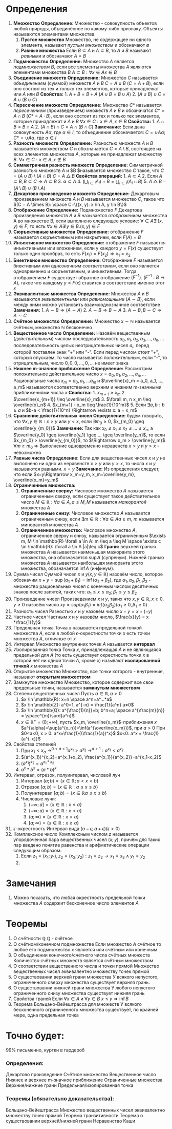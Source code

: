 # Определения
1. **Множество**
	**Определение**: Множество - совокупность объектов любой природы, объединённое по какому-либо признаку. Объекты называются элементами множества.
	1. **Пустое множество**
		Множество, не содержащее ни одного элемента, называют *пустым множеством* и обозначают $\emptyset$
	2. **Равные множества**
		Если $B \subset A$ и $A \subset B$, то $A$ и $B$ называют *равными* и обозначают $A = B$
2. **Подмножество**
	**Определение:** Множество $A$ является *подмножеством* $B$, если все элементы множества $A$ являются элементами множества $B$
	$A \subset B: \forall x \in A  x \in B$
3. **Оъединение множеств**
	**Определение:** Множество $C$ называется *объединением* (суммой) множеств $A$ и $B$ $C = A \cup B$ ($C = A + B$), если оно состоит из тех и только тех элементов, которые принадлежат или $A$ или $B$
	**Свойства:**
		1. $A + B = B + A$ ($A \cup B = B \cup A$)
		2. $(A \cup B) \cup C = A \cup (B \cup C)$
4. **Пересечение множеств**
	**Определение:** Множество $C$* называется *пересечением* (произведением) множеств $A$ и $B$ и обозначатся $C* = A \cap B$ $(C* = A \cdot B)$, если оно состоит из тех и только тех элементов, которые принадлежат и $A$ и $B$
	$\forall x \in C: x \in A, x \in B$
	**Свойства:** 
		1. $A \cap B = B \cap A$
		2. $(A \cap B) \cap C = A \cap (B \cap C)$
	**Замечание:** Если дана совокупность $A\alpha$, где $\alpha \in I$, то объединение обозначается: $C = \cup A\alpha$; $C* = \cup A\alpha$, где $\alpha \in I$
5. **Разность множеств**
	**Определение:** Разностью множеств $A$ и $B$ называется множеством $C$ и обозначается $C = A \setminus B$, состоящее из всех элементов множества $A$, которые не принадлежат множеству $B$.
	 $\forall x \in C: x \in A , x \notin B$
6. **Симметричная разность множеств**
	**Определение:** Симметричной разностью множеств $A$ и $B $называется множество $C$ такое, что $C = (A \cup B) \setminus (A \cap B)$
	$C = A \bigtriangleup B$
	**Свойства операций:**
		1. $A \subset A$
		2. Если $A \subset B, B \subset C \Rightarrow A \subset B$
		3. $\emptyset \subset A$
		4. $\left( \bigcup_{i \in I} A_i \right) \cap B = \bigcup_{i \in I} (A_i \cap B)$
		5. $A \bigtriangleup B - (A \setminus B) \cup (B \setminus A)$
7. **Декартово произведение множеств**
	**Определение:** Декартовым произведением множеств $A$ и $B$  называется множество $C$, такое что $(C = A \times B): \space C=\{(x, y): x \in A, y \in B\}$
8. **Отображение**
	**Определение:** Подмножество $F$ Декартова произведения множеств $A$ и $B$ называется *отображением* множества A во множестве B, если выполнено следующее условие: $\forall \in A \exists! (x, y) \in F$, то есть $\forall x \in A \exists! y \in B. (x,y) \in F$
9. **Сюръективные множества**
	**Определение:** отображение $F$ называется сюръективным или накрытием, если $F(A)=B$
10. **Инъективное множество**
	**Определение:** отображение $F$ называется инъективными или вложением, если у каждого $y = F(x)$ существует только один прообраз, то есть $F(x_1)=F(x_2) \Rightarrow x_1=x_2$
11. **Биективное множество**
	**Определение:** Отображение $F$ называется биективным или *однозначным соответствием*, если оно является одновременно и сюръективным, и инъективным. Тогда отображением $F$ существует обратное отображение $(F^{-1})$. $(F^{-1}: B \rightarrow A)$, такое что каждому $y = F(x)$ ставится в соответствие именно этот $x$
12. **Эквивалентные множества**
	**Определение:** Множества $A$ и $B$ называются *эквивалентными* или *равномощными* $(A \sim B)$, если между ними можно установить взаимооднозначное соответствие
	**Замечания:**
		1. $A \sim B \Rightarrow (A \sim A)$
		2. $A \sim B \Rightarrow B \sim A$
		3. $A \sim B, B \sim C \Rightarrow A \sim C$
13. **Счётное множество**
	**Определение:** Множество $x \sim \mathbb {N}$ называется счётным, множество $\mathbb {N}$ бесконечно
14. **Вещественное число**
	**Определение:** Назовём вещественным (*действительным*) числом последовательность $a_0, a_1, a_2, a_3, ..., a_n, ...$ последовательность целых неотрицательных чисел $a_i$, перед которой поставлен знак "+" или "-". 
	Если перед числом стоит "+", который опускаем, то число называется положительным, если "-", то отрицательным, число $0, 0, 0, ..., 0, ...$ не имеет знака
15. **Нижнее m-значное приближение**
	**Определение:** Рассмотрим положительное действительное число $x = a_0, a_1, a_2, ..., a_n, ...$ Рациональные числа $x_m = a_0, a_1, ... a_m$ и $\overline{x}_m = a_0, a_1, ..., a_m$ называются соответственно верхним и нижним m-значными приближениями числа $x$
	**Свойства:** 
		1. $x_{m+1} \geq x_m$
		2. $\overline{x_{m+1}} \leq \overline{x}_m$
		3. $\forall m, n x_m \leq \overline{x}_n$
		4. $x_{m+1} - x_m \leq \frac{1}{10^m}$
		5. Если $\exists a, b: b \geq a$ и $b-a < \frac{1}{10^n} \Rightarrow \exists x: a = x_m$
16. **Сравнение действительных чисел**
	**Определение:** будем говорить, что $\forall x, y \in \mathbb{R}: x > y$ или $y < x$, если $\exists m_0 \geq 0$, $x_{m_0} \geq \overline{y_{m_0}}$
	__Замечание:__ Так как $x_0 \leq x_1 \leq x_2 \leq ... \leq x_n$, а $\overline{y_0} \geq \overline{y_1} \geq ... \geq \overline{y_n}$, то если $x_{m_0} > \overline{y_{m_0}}$, то $\Rightarrow x_m  > \overline{y_m}$  $\forall m \geq m_0$ 
	$\Rightarrow$  Выполнение одновременно неравенств $x > y$ и $y > x$ - невозможно
17. **Равные числа**
	**Определение:** Если для вещественных чисел $x$ и $y$ не выполнено ни одно из неравенств $x>y$ или $y>x$, то числа $x$ и $y$ называются равными. $x=y$
	**Замечание:** Из определения следует, что если $x=y\Rightarrow x_m=y_m, x_m=\overline{y_m}, \overline{x_m}=y_m$ 
18. **Ограниченные множества:**
	1. __Ограниченные сверху:__ Числовое множество $A$ называется ограниченным сверху, если существует такое действительное число $M \in \mathbb{R}: \forall a \in A, a\leq M, M$ называется *мажорантой* множества $A$
	2. **Ограниченные снизу:**  Числовое множество $A$ называется ограниченным снизу, если $\exists m \in \mathbb{R}: \forall a \in A a \geq m$, $m$ называется минорантой множества $A$  
	3. **Ограниченное множество:** Числовое множество $A$, ограниченное сверху и снизу, называется ограниченным $\exists m, M \in \mathbb{R} \forall a \in A: m \leq a \leq M \space  \exists c \in \mathbb{R}: \forall a \in A |a|\leq c$
	**Грани:** верхней гранью множества $A$ называется наименьшая мажоранта этого множества, она обозначается $\sup A$ (супренум). Нижней гранью множества $A$ называется наибольшая миноранта этого множества, обозначается $\inf A$ (инфинум).
19. Сумма чисел
	Суммой чисел $x$ и $y (x, y \in \mathbb{R})$ назовём число, которое обозначим $x+y=\sup (\alpha_1 + \beta_1)=\inf(\alpha_2 + \beta_2)$, где $\alpha_1, \alpha_2, \beta_1, \beta_2$ - множество рациональных чисел с конечным числом десятичных знаков после запятой, таких что: $\alpha_1 ≤ x ≤ \alpha_2; \beta_1 ≤ y ≤ \beta_2$
20. Произведение чисел
	Произведением $x$ и $y$, таких что $x, y \in \mathbb{R}, x≥0, y≥0$ назовём число $xy=sup(\alpha_1 \beta_1)=inf(\alpha_2 \beta_2) (\alpha_1 ≥ 0, \beta_1 ≥ 0)$
21. Разность чисел
	Разностью $x$ и $y$ назовём число $x-y=x+(-y)$
22. Частное чисел
	Частным $x$ и $y$ назовём число, $\frac{x}{y} = x *\frac{1}{y}$
23. Предельная точка
	Точка $x$ называется предельной точкой множества $A$, если в любой $\epsilon$-окрестности точки $x$ есть точки множества $A$, отличные от $x$
24. Интервал
	Множество внутренних точек $A$ называется **интервал**
25. Изолированная точка
	Точка $x$, принадлежащая $A$ и не являющаяся предельной для $A$ (то есть существует окрестность точки $x$ в которой нет ни одной точки $A$, кроме $x$) называют **изолированной точкой** $x$ множества $A$
26. Открытое множество
	Множество, все точки которого - внутренние, называют **открытым множеством**
27. Замкнутое множество
	Множество, которое содержит все свои предельные точки, называется **замкнутым множеством** 
28. Степени вещественных чисел
    Пусть $a \in \mathbb{R}, a>0$
    1. $x \in \mathbb{R}: x=n \space a^n=a*...*a$
    2. $x \in \mathbb{Z}: a^0=1, a^{-n} = \frac{1}{a^n} a≠0$
    3. $x \in \mathbb{Q}: a^{\frac{1}{n}}=b; b^n=a; \space a^{\frac{m}{n}} = \space^{m}\surd{a^n}$
    4. $x \in \mathbb{R}^+=(0; +\infty)$, пусть $x_m, \overline{x_m}$-приближения $x$ $a^{\alpha}=\sup(a^{x_n})=\inf(a^{\overline{x_m}})$, при $a>0$
	При $0<a<0, x > 0: a^x=\frac{1}{(\frac{1}{a})^x}$ $x<0: a^x = \frac{1}{a^{-x}}$
29. Свойства степеней
	1. При $x_1 < x_{\alpha}$ $\rightarrow^{0<a<1} a^{x_1} > a^{x_2}$ $\rightarrow^{a>1}: a^{x_1} < a^{x_2}$
	2. $(a^{x_1})^{x_2}=a^{x_1+x_2}, \frac{a^{x_1}}{a^{x_2}}=a^{x_1-x_2}$
	3. $(a^{x_1})^{x_2}=a^{x_1*x_2}$
	4. $a^x*b^x=(a * b)^x$
30. Интервал, отрезок, полуинтервал, числовой луч
    1. Интервал $(a;b)=\{x\in \mathbb{R}; a < x < b\}$
    2. Отрезок $[a; b]=\{x\in\mathbb{R}:a≤x≤b\}$
    3. Полуинтервал $[a;b) = \{x\in \mathbb{R} a≤x≤b\}$
    4. Числовые лучи:
	    1. $(-\infty; a]=\{x\in\mathbb{R}: x ≤ a\}$
	    2. $(-\infty; a)=\{x\in\mathbb{R}:x<a\}$
	    3. $(a; \infty)=\{x\in\mathbb{R}: x > a\}$
	    4. $[a;\infty)=\{x\in\mathbb{R}: x ≥ a\}$
31. $\epsilon$-окрестность
    Интервал вида $(a-\epsilon; a+\epsilon)(\epsilon>0)$
32. Комплексное число
	Комплексным числом $z$ называется упорядоченная пара вещественных чисел $(x;y)$, причём для таких пар введено понятие равенства и арифметические операции следующим образом:
	1. Если $z_1=(x_1;y_1), z_2=(x_2;y_2): z_1=z_2 \rightarrow x_1=x_2 \wedge y_1=y_2$
	2. 
# Замечания
1. Можно показать, что любая окрестность предельной точки множества $A$ содержит бесконечное число элементов $A$
# Теоремы
1. О счётности $\mathbb {Q}$
	$\mathbb {Q}$ - счётное
2. О счётном/конечном подмножестве
	Если множество $A$ счётное то любое его подмножество $x$ является или счётным или конечным
3. О объединении конечного/счётного числа счётных множеств
	Количество счётных множеств является счётным множеством
4. О соответствии вещественного числа и точки прямой
	Множество вещественных чисел эквивалентно множеству точек прямой
5. О существовании верхней грани множества
	У всякого непустого, ограниченного сверху множества существует верхняя грань.
6. О существовании нижней грани множества
	У любого непустого ограниченного снизу множества существует нижняя грань
7. Свойства граней
	Если $\forall x \in A$ и $\forall y \in B$ $x ≤ y \Rightarrow \inf{B}$
8. Теорема Больцано-Вейештрасса для множеств
	У всякого бесконечного ограниченного множества существует, по крайней мере, одна предельная точка


# Точно будет:
99% письменно, куртки в гардероб
### Определения:
Декартово произведение
Счётное множество
Вещественное число
Нижнее и верхнее m-значное приближение
Ограниченные множества
Верхние/нижние грани
Предельная/изолированная точка
### Теоремы (обязательно доказательства):
Больцано-Вейештрасса
Множество вещественных чисел эквивалентно множеству точек прямой
Теорема транзитивности
Теорема о существовании верхней/нижней грани
Неравенство Каши